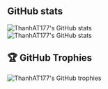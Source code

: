 ## GitHub stats
![ThanhAT177's GitHub stats](https://github-readme-stats.vercel.app/api?username=ThanhAT177&theme=blue-green&show_icons=true&hide=contribs,prs)<br/>
![ThanhAT177's GitHub stats](https://github-readme-streak-stats.herokuapp.com/?user=ThanhAT177&theme=dark&hide_border=true&card_width=100px)<br/>
## 🏆 GitHub Trophies
![ThanhAT177's GitHub trophies](https://github-profile-trophy.vercel.app/?username=ThanhAT177&theme=darkhub&no-frame=false&no-bg=true&margin-w=4)
